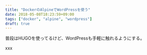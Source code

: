 ```yaml
---
title: "DockerのAlpineでWordPressを使う"
date: 2018-05-08T18:23:59+09:00
tags: ["docker", "alpine", "wordpress"]
draft: true
---
```


普段はHUGOを使ってるけど、WordPressも手軽に触れるようにする。

<!--more-->

xxx

```bash
```
